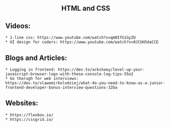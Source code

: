 <h2 align="center"> HTML and CSS </h2>

## Videos:
	* 1-line css: https://www.youtube.com/watch?v=qm0IfG1GyZU
	* UI design for coders: https://www.youtube.com/watch?v=0JCUH5daCCE

## Blogs and Articles:
	* Logging in frontend: https://dev.to/ackshaey/level-up-your-javascript-browser-logs-with-these-console-log-tips-55o2
	* Go thorugh for web interviews: https://dev.to/slawomirkolodziej/what-do-you-need-to-know-as-a-junior-frontend-developer-bonus-interview-questions-32ba

## Websites:
	* https://flexbox.io/
	* https://cssgrid.io/

